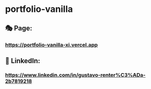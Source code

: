# portfolio-vanilla

## 🎭 Page: 
### https://portfolio-vanilla-xi.vercel.app

## 👔 LinkedIn:
### https://www.linkedin.com/in/gustavo-renter%C3%ADa-2b7819218
